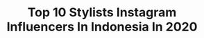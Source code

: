 ---
title: Top 10 Stylists Instagram Influencers In Indonesia In 2020
description: >-
  Find top stylists Instagram influencers in Indonesia in 2020. Most popular hashtags: #ootd #bali #aesthetics.
platform: Instagram
hits: 99
text_top: See the most popular Instagram accounts on inBeat.
text_bottom: inBeat holds 99 Instagram influencers like this in Indonesia for you to work with.
profiles:
  - username: "yanastrizhh"
    fullname: >-
      Яна Стриж
    bio: >-
      PHOTOGRAPHER/VIDEO MAKER/STYLIST Now in Bali 📿 Моя работа проста, я смотрю на Свет.
    location: "Indonesia"
    followers: 19308
    engagement: 558
    commentsToLikes: 0.028831
    id: ck6tubu8ffg0u0j7119yx4mmc
    verified: false
    hashtags: "#balimodelagency, #baliphotographers"
  - username: "sveta_varganova"
    fullname: >-
      Светлана Варганова
    bio: >-
      💎Эксперт по красоте💄@varganova_stylist 💎Путешественник 🌎✈ 💎 Модель 💋 💎 Организатор девичников по всему миру🎀 📍BALI 💬 Пишите WhatsApp +7 906 194 39 09
    location: "Indonesia"
    followers: 18136
    engagement: 385
    commentsToLikes: 0.031820
    id: ck15s4hjib6ks0i19a6rmvlu5
    verified: false
    hashtags: "#bali, #baliphotography, #balilife, #baliubud"
  - username: "ijulianmatthew"
    fullname: >-
      Julian | Men’s OOTD 🕶
    bio: >-
      🇮🇩 | #urbanstylegents A guy who gave retro urban style tips 🕶 Insta stylist 🎥TikTok: @ijulianmattheww 🎙Anchor.fm: JulianUncensored ▶️NEW VIDEO 👇🏻
    location: "Indonesia"
    followers: 19820
    engagement: 266
    commentsToLikes: 0.188707
    id: ck5chgeuxqq740i11p6ooozaw
    verified: false
    hashtags: "#folkaland, #buylocal, #localbrandindonesia, #menwithstyle1"
  - username: "nova.arioo"
    fullname: >-
      nova ario
    bio: >-
      Journey trough on odyssey of fashion & food stylist Business Inquiries Only DM📌 MLG
    location: "Indonesia"
    followers: 79868
    engagement: 284
    commentsToLikes: 0.033238
    id: ck9wd95dwendd0j78uy3n422r
    verified: false
    hashtags: "#antiribet, #brandambasadoryamaha, #brandambasador, #yamahafreego"
  - username: "brigidalourdes"
    fullname: >-
      🌈 Welcome to my dreamy world 🌈
    bio: >-
      Founder @iwearlourdes Creative Director🌻Fashion Stylist @misslourdes_portfolio Set Designer 🌸 Buy or Rental : @missaudrey_wardrobe 🌼 Work: Email/DM
    location: "Indonesia"
    followers: 26138
    engagement: 87
    commentsToLikes: 0.109162
    id: ck0tvg84tb7tf0i19npgjwh98
    verified: false
    hashtags: "#fashiondesigner, #interior, #wanderlust, #hotelreviewer"
  - username: "genunerd"
    fullname: >-
      W I S N U  G E N U
    bio: >-
      My Androgynous Quirky Rebellious Chic Visual Diary's ★ Fashion & Lifestyle - Stylist VIVA LA TAUREAN! ♉ 📩 gnugyness@gmail.com
    location: "Indonesia"
    followers: 40342
    engagement: 175
    commentsToLikes: 0.018123
    id: ck139fhrjl1hk0i197v73j2xs
    verified: false
    hashtags: "#tbt, #labuanbajo, #bali, #shotoniphone"
  - username: "rizkyadityarahmad"
    fullname: >-
      Rizky Aditya Rahmad
    bio: >-
      (Thnx guys for following me this myreal account) Fashion Designer, fashion stylist ,
    location: "Indonesia"
    followers: 39462
    engagement: 199
    commentsToLikes: 0.012829
    id: ck15rk0uh8avu0i19otfteq3j
    verified: false
    hashtags: "#luvs, #huekkssss, #oplaschallenge, #mood"
  - username: "bellyiverzon"
    fullname: >-
      Belly Iverzon 벨리 이벌존
    bio: >-
      Fashion Stylist 📲Endrose/Pp 👉🏻 Line : belly_iverzon | follow 👉🏻 @temsi.id @bellzinstyle @feminice.id
    location: "Indonesia"
    followers: 214485
    engagement: 128
    commentsToLikes: 0.047376
    id: ck13902wniv7z0i19xdwwy945
    verified: false
    hashtags: "#workftomhome, #virtualphotoshoot, #stayathome, #fdphotography2020"
  - username: "christiotanada"
    fullname: >-
      𝐭𝐢𝐨.
    bio: >-
      fashion stylist @bprod_jkt @portiofolio / #portiofolio
    location: "Indonesia"
    followers: 23236
    engagement: 568
    commentsToLikes: 0.006988
    id: ck0w6q9059sb30i194417s023
    verified: false
    hashtags: "#ootd, #bali, #tripbarengtio, #storyaboutselfhealing"
  - username: "saviragunawan"
    fullname: >-
      Savira Gunawan
    bio: >-
      I‘m a fashion stylist / muse TiKtok @dancesistright @styledbyraa @ohbeachpls 🌟✨⭐️ Managed by @hashnetwork.co (+62)87888017977 (Chentya)
    location: "Indonesia"
    followers: 14509
    engagement: 502
    commentsToLikes: 0.061823
    id: ck0vv4vgenk3x0i19p8rhiqpy
    verified: false
    hashtags: "#fashion, #lookbookindonesia, #softgirlaesthetic, #amongus"
---